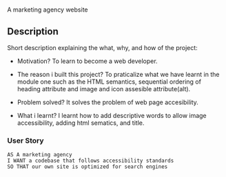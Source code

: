 # <Challenge One>
A marketing agency website

## Description

Short description explaining the what, why, and how of the project:

- Motivation?
To learn to become a web developer.

- The reason i built this project?
To praticalize what we have learnt in the module one such as the HTML semantics, sequential ordering of heading attribute and image and icon assesible attribute(alt).

- Problem solved?
It solves the problem of web page accesibility.

- What i learnt?
I learnt how to add descriptive words to allow image accessibility, adding html sematics, and title.

### User Story

```
AS A marketing agency
I WANT a codebase that follows accessibility standards
SO THAT our own site is optimized for search engines
```